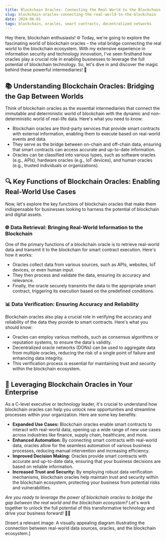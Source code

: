 ```yaml
---
title: Blockchain Oracles: Connecting the Real World to the Blockchain 🌉
slug: blockchain-oracles-connecting-the-real-world-to-the-blockchain
date: 2024-06-01
tags: blockchain, oracles, smart contracts, decentralized networks
---
```


Hey there, blockchain enthusiasts! 🌐 Today, we're going to explore the fascinating world of blockchain oracles – the vital bridge connecting the real world to the blockchain ecosystem. With my extensive experience in information security and technology innovation, I've seen firsthand how oracles play a crucial role in enabling businesses to leverage the full potential of blockchain technology. So, let's dive in and discover the magic behind these powerful intermediaries! 🤩

## 📚 Understanding Blockchain Oracles: Bridging the Gap Between Worlds

Think of blockchain oracles as the essential intermediaries that connect the immutable and deterministic world of blockchain with the dynamic and non-deterministic world of real-life data. Here's what you need to know:

- Blockchain oracles are third-party services that provide smart contracts with external information, enabling them to execute based on real-world events and data.
- They serve as the bridge between on-chain and off-chain data, ensuring that smart contracts can access accurate and up-to-date information.
- Oracles can be classified into various types, such as software oracles (e.g., APIs), hardware oracles (e.g., IoT devices), and human oracles (e.g., trusted individuals or organizations).

## 🔍 Key Functions of Blockchain Oracles: Enabling Real-World Use Cases

Now, let's explore the key functions of blockchain oracles that make them indispensable for businesses looking to harness the potential of blockchain and digital assets.

### 🌐 Data Retrieval: Bringing Real-World Information to the Blockchain

One of the primary functions of a blockchain oracle is to retrieve real-world data and transmit it to the blockchain for smart contract execution. Here's how it works:

- Oracles collect data from various sources, such as APIs, websites, IoT devices, or even human input.
- They then process and validate the data, ensuring its accuracy and relevance.
- Finally, the oracle securely transmits the data to the appropriate smart contract, triggering its execution based on the predefined conditions.

### 📊 Data Verification: Ensuring Accuracy and Reliability

Blockchain oracles also play a crucial role in verifying the accuracy and reliability of the data they provide to smart contracts. Here's what you should know:

- Oracles can employ various methods, such as consensus algorithms or reputation systems, to ensure the data's validity.
- Decentralized oracle networks (DONs) can be used to aggregate data from multiple oracles, reducing the risk of a single point of failure and enhancing data integrity.
- This verification process is essential for maintaining trust and security within the blockchain ecosystem.

## 🏢 Leveraging Blockchain Oracles in Your Enterprise

As a C-level executive or technology leader, it's crucial to understand how blockchain oracles can help you unlock new opportunities and streamline processes within your organization. Here are some key benefits:

- **Expanded Use Cases:** Blockchain oracles enable smart contracts to interact with real-world data, opening up a wide range of new use cases across industries like finance, supply chain, healthcare, and more.
- **Enhanced Automation:** By connecting smart contracts with real-world data, oracles allow for the seamless automation of various business processes, reducing manual intervention and increasing efficiency.
- **Improved Decision Making:** Oracles provide smart contracts with accurate and up-to-date data, ensuring that your business decisions are based on reliable information.
- **Increased Trust and Security:** By employing robust data verification mechanisms, blockchain oracles help maintain trust and security within the blockchain ecosystem, protecting your business from potential risks and vulnerabilities.

*Are you ready to leverage the power of blockchain oracles to bridge the gap between the real world and the blockchain ecosystem?* Let's work together to unlock the full potential of this transformative technology and drive your business forward! 🚀✨

[Insert a relevant image: A visually appealing diagram illustrating the connection between real-world data sources, oracles, and the blockchain ecosystem.]